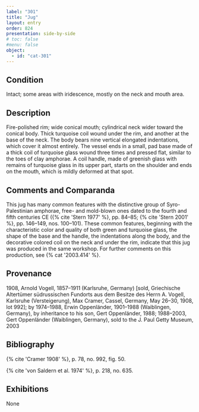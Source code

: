 ```yaml
---
label: "301"
title: "Jug"
layout: entry
order: 824
presentation: side-by-side
# toc: false
#menu: false 
object:
  - id: "cat-301"
---
```


## Condition

Intact; some areas with iridescence, mostly on the neck and mouth area.

## Description

Fire-polished rim; wide conical mouth; cylindrical neck wider toward the conical body. Thick turquoise coil wound under the rim, and another at the base of the neck. The body bears nine vertical elongated indentations, which cover it almost entirely. The vessel ends in a small, pad base made of a thick coil of turquoise glass wound three times and pressed flat, similar to the toes of clay amphorae. A coil handle, made of greenish glass with remains of turquoise glass in its upper part, starts on the shoulder and ends on the mouth, which is mildly deformed at that spot.

## Comments and Comparanda

This jug has many common features with the distinctive group of Syro-Palestinian amphorae, free- and mold-blown ones dated to the fourth and fifth centuries CE ({% cite 'Stern 1977' %}, pp. 84–85; {% cite 'Stern 2001' %}, pp. 146–149, nos. 100–101). These common features, beginning with the characteristic color and quality of both green and turquoise glass, the shape of the base and the handle, the indentations along the body, and the decorative colored coil on the neck and under the rim, indicate that this jug was produced in the same workshop. For further comments on this production, see {% cat '2003.414' %}.

## Provenance

1908, Arnold Vogell, 1857–1911 (Karlsruhe, Germany) [sold, Griechische Altertümer südrussischen Fundorts aus dem Besitze des Herrn A. Vogell, Karlsruhe (Versteigerung), Max Cramer, Cassel, Germany, May 26–30, 1908, lot 992]; by 1974–1988, Erwin Oppenländer, 1901–1988 (Waiblingen, Germany), by inheritance to his son, Gert Oppenländer, 1988; 1988–2003, Gert Oppenländer (Waiblingen, Germany), sold to the J. Paul Getty Museum, 2003

## Bibliography

{% cite 'Cramer 1908' %}, p. 78, no. 992, fig. 50.

{% cite 'von Saldern et al. 1974' %}, p. 218, no. 635.

## Exhibitions

None